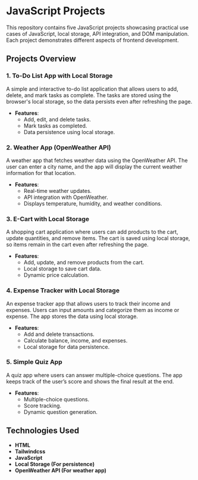 # JavaScript Projects

This repository contains five JavaScript projects showcasing practical use cases of JavaScript, local storage, API integration, and DOM manipulation. Each project demonstrates different aspects of frontend development.

## Projects Overview

### 1. To-Do List App with Local Storage

A simple and interactive to-do list application that allows users to add, delete, and mark tasks as complete. The tasks are stored using the browser's local storage, so the data persists even after refreshing the page.

- **Features**:
  - Add, edit, and delete tasks.
  - Mark tasks as completed.
  - Data persistence using local storage.

### 2. Weather App (OpenWeather API)

A weather app that fetches weather data using the OpenWeather API. The user can enter a city name, and the app will display the current weather information for that location.

- **Features**:
  - Real-time weather updates.
  - API integration with OpenWeather.
  - Displays temperature, humidity, and weather conditions.

### 3. E-Cart with Local Storage

A shopping cart application where users can add products to the cart, update quantities, and remove items. The cart is saved using local storage, so items remain in the cart even after refreshing the page.

- **Features**:
  - Add, update, and remove products from the cart.
  - Local storage to save cart data.
  - Dynamic price calculation.

### 4. Expense Tracker with Local Storage

An expense tracker app that allows users to track their income and expenses. Users can input amounts and categorize them as income or expense. The app stores the data using local storage.

- **Features**:
  - Add and delete transactions.
  - Calculate balance, income, and expenses.
  - Local storage for data persistence.

### 5. Simple Quiz App

A quiz app where users can answer multiple-choice questions. The app keeps track of the user’s score and shows the final result at the end.

- **Features**:
  - Multiple-choice questions.
  - Score tracking.
  - Dynamic question generation.

## Technologies Used

- **HTML**
- **Tailwindcss**
- **JavaScript**
- **Local Storage (For persistence)**
- **OpenWeather API (For weather app)**

